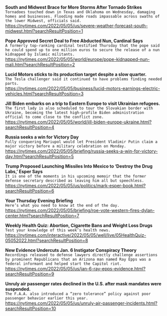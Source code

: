 **South and Midwest Brace for More Storms After Tornado Strikes**\
`Tornadoes touched down in Texas and Oklahoma on Wednesday, damaging homes and businesses. Flooding made roads impassable across swaths of the lower Midwest, officials said.`\
https://nytimes.com/2022/05/05/us/severe-weather-forecast-south-midwest.html?searchResultPosition=1

**Pope Approved Secret Deal to Free Abducted Nun, Cardinal Says**\
`A formerly top-ranking cardinal testified Thursday that the pope said he could spend up to one million euros to secure the release of a nun kidnapped by Islamic militants.`\
https://nytimes.com/2022/05/05/world/europe/pope-kidnapped-nun-mali.html?searchResultPosition=2

**Lucid Motors sticks to its production target despite a slow quarter.**\
`The Tesla challenger said it continued to have problems finding needed parts.`\
https://nytimes.com/2022/05/05/business/lucid-motors-earnings-electric-vehicles.html?searchResultPosition=3

**Jill Biden embarks on a trip to Eastern Europe to visit Ukrainian refugees.**\
`The first lady is also scheduled to tour the Slovakian border with Ukraine, becoming the latest high-profile Biden administration official to come close to the conflict zone.`\
https://nytimes.com/2022/05/05/world/jill-biden-europe-ukraine.html?searchResultPosition=4

**Russia seeks a win for Victory Day**\
`Fully conquering Mariupol would let President Vladimir Putin claim a major victory before a military celebration on Monday.`\
https://nytimes.com/2022/05/05/briefing/russia-seeks-a-win-for-victory-day.html?searchResultPosition=5

**Trump Proposed Launching Missiles Into Mexico to ‘Destroy the Drug Labs,’ Esper Says**\
`It is one of the moments in his upcoming memoir that the former defense secretary described as leaving him all but speechless.`\
https://nytimes.com/2022/05/05/us/politics/mark-esper-book.html?searchResultPosition=6

**Your Thursday Evening Briefing**\
`Here’s what you need to know at the end of the day.`\
https://nytimes.com/2022/05/05/briefing/roe-vote-western-fires-dylan-center.html?searchResultPosition=7

**Weekly Health Quiz: Abortion, Cigarette Bans and Weight Loss Drugs**\
`Test your knowledge of this week’s health news.`\
https://nytimes.com/interactive/2022/05/05/well/live/05HealthQuiz-05052022.html?searchResultPosition=8

**New Evidence Undercuts Jan. 6 Instigator Conspiracy Theory**\
`Recordings released to defense lawyers directly challenge assertions by prominent Republicans that an Arizona man named Ray Epps was a federal informant and helped start the Capitol riot.`\
https://nytimes.com/2022/05/05/us/jan-6-ray-epps-evidence.html?searchResultPosition=9

**Unruly air passenger rates declined in the U.S. after mask mandates were suspended.**\
`The F.A.A. also introduced a “zero tolerance” policy against poor passenger behavior earlier this year.`\
https://nytimes.com/2022/05/05/us/unruly-air-passenger-incidents.html?searchResultPosition=10

